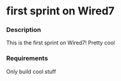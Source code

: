 # first sprint on Wired7

### Description
This is the first sprint on Wired7!  Pretty cool

### Requirements
Only build cool stuff
